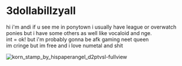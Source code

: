 # 3dollabillzyall

hi i'm andi if u see me in ponytown i usually have league or overwatch ponies but i have some others as well like vocaloid and nge. 
<br>int = ok! but i'm probably gonna be afk gaming neet queen
<br>im cringe but im free and i love numetal and shit

![korn_stamp_by_hispaperangel_d2ptvsl-fullview](https://github.com/nuvampy/3dollabillzyall/assets/157865253/248d2526-5b28-4232-88be-1308e377aa2d)

